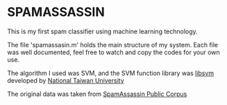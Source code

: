 # SPAMASSASSIN

This is my first spam classifier using machine learning technology.

The file 'spamassasin.m' holds the main structure of my system. Each file was well documented, feel free to watch and copy the codes for your own use.

The algorithm I used was SVM, and the SVM function library was [libsvm](https://www.csie.ntu.edu.tw/~cjlin/libsvm/) developed by [National Taiwan University](https://www.csie.ntu.edu.tw/)

The original data was taken from [SpamAssassin Public Corpus](http://spamassassin.apache.org/publiccorpus/)
